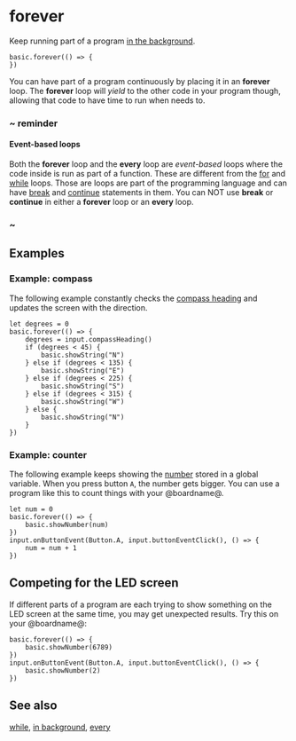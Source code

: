 # forever

Keep running part of a program 
[in the background](/reference/control/in-background).

```sig
basic.forever(() => {
})
```

You can have part of a program continuously by placing it in an **forever** loop. The **forever** loop will _yield_ to the other code in your program though, allowing that code to have time to run when needs to.

### ~ reminder

#### Event-based loops

Both the **forever** loop and the **every** loop are _event-based_ loops where the code inside is run as part of a function. These are different from the [for](/blocks/loops/for) and [while](/blocks/loops/while) loops. Those are loops are part of the programming language and can have [break](/blocks/loops/break) and [continue](/blocks/loops/continue) statements in them.
You can NOT use **break** or **continue** in either a **forever** loop or an **every** loop.

### ~

## Examples

### Example: compass

The following example constantly checks the 
[compass heading](/reference/input/compass-heading) 
and updates the screen with the direction.

```blocks
let degrees = 0
basic.forever(() => {
    degrees = input.compassHeading()
    if (degrees < 45) {
        basic.showString("N")
    } else if (degrees < 135) {
        basic.showString("E")
    } else if (degrees < 225) {
        basic.showString("S")
    } else if (degrees < 315) {
        basic.showString("W")
    } else {
        basic.showString("N")
    }
})
```

### Example: counter

The following example keeps showing the [number](/types/number) stored in a global variable.
When you press button `A`, the number gets bigger.
You can use a program like this to count things with your @boardname@.

```blocks
let num = 0
basic.forever(() => {
    basic.showNumber(num)
})
input.onButtonEvent(Button.A, input.buttonEventClick(), () => {
    num = num + 1
})
```

## Competing for the LED screen

If different parts of a program are each trying 
to show something on the LED screen at the same time, 
you may get unexpected results.
Try this on your @boardname@:

```blocks
basic.forever(() => {
    basic.showNumber(6789)
})
input.onButtonEvent(Button.A, input.buttonEventClick(), () => {
    basic.showNumber(2)
})
```

## See also

[while](/blocks/loops/while), [in background](/reference/control/in-background), [every](/reference/loops/every-interval)

